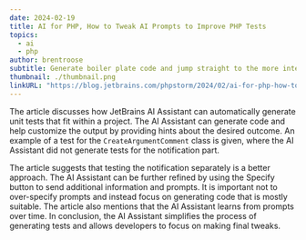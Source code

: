 ```yaml
---
date: 2024-02-19
title: AI for PHP, How to Tweak AI Prompts to Improve PHP Tests
topics:
  - ai
  - php
author: brentroose
subtitle: Generate boiler plate code and jump straight to the more interesting part of making tests.
thumbnail: ./thumbnail.png
linkURL: "https://blog.jetbrains.com/phpstorm/2024/02/ai-for-php-how-to-tweak-ai-prompts-to-improve-php-tests/"
---
```


The article discusses how JetBrains AI Assistant can automatically generate unit tests that fit within a project. The AI Assistant can generate code and help customize the output by providing hints about the desired outcome. An example of a test for the `CreateArgumentComment` class is given, where the AI Assistant did not generate tests for the notification part.

The article suggests that testing the notification separately is a better approach. The AI Assistant can be further refined by using the Specify button to send additional information and prompts. It is important not to over-specify prompts and instead focus on generating code that is mostly suitable. The article also mentions that the AI Assistant learns from prompts over time. In conclusion, the AI Assistant simplifies the process of generating tests and allows developers to focus on making final tweaks.

